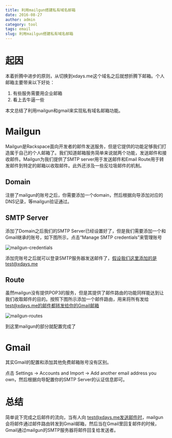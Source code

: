 ```yaml
---
title: 利用mailgun搭建私有域名邮箱
date: 2016-08-27
author: admin
category: tool
tags: email
slug: 利用mailgun搭建私有域名邮箱
---
```

 
# 起因

本着折腾中进步的原则，从切换到xdays.me这个域名之后就想折腾下邮箱。个人邮箱主要带来以下好处：

1. 有些服务需要用企业邮箱
2. 看上去牛逼一些

本文总结了利用mailgun和gmail来实现私有域名邮箱功能。

# Mailgun

Mailgun是Rackspace面向开发者的邮件发送服务，但是它提供的功能足够我们打造属于自己的个人邮箱了。我们知道邮箱服务简单来说就两个功能，发送邮件和接收邮件。Mailgun为我们提供了SMTP server用于发送邮件和Email Route用于转发邮件到特定的邮箱以收取邮件。此外还涉及一些反垃圾邮件的机制。

## Domain

注册了mailgun的账号之后，你需要添加一个domain，然后根据向导添加对应的DNS记录，等mailgun验证通过。

## SMTP Server

添加了Domain之后我们的SMTP Server已经设置好了，但是我们需要添加一个和Gmail继承的账号，如下图所示，点击“Manage SMTP credentials”来管理账号

![mailgun-credentials](/wp-content/uploads/2016/08/mailgun-credentials.png)

添加完账号之后就可以登录SMTP服务器发送邮件了，假设我们这里添加的是test@xdays.me 

## Route

虽然mailgun没有提供POP3的服务，但是其提供了邮件路由的功能同样能达到让我们收取邮件的目的。按照下图所示添加一个邮件路由，用来将所有发给 test@xdays.me的邮件都转发给你的Gmail邮箱

![mailgun-routes](/wp-content/uploads/2016/08/mailgun-routes.png)

到这里mailgun的部分就配置完成了

# Gmail

其实Gmail的配置和添加其他免费邮箱账号没有区别。

点击 Settings -> Accounts and Import -> Add another email address you own，然后根据向导配置你的SMTP Server的认证信息即可。

# 总结

简单说下完成之后邮件的流向，当有人向 test@xdays.me发送邮件时，mailgun会将邮件通过邮件路由转发到Gmail邮箱，然后当在Gmail里回复邮件的时候，Gmail通过mailgun的SMTP服务器将邮件回复给发送者。 
